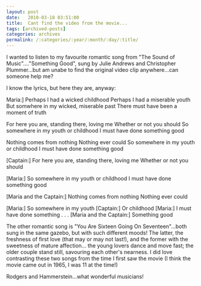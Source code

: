 ```yaml
---
layout: post
date:	2010-03-18 03:51:00
title:  Cant find the video from the movie...
tags: [archived-posts]
categories: archives
permalink: /:categories/:year/:month/:day/:title/
---
```

I wanted to listen to my favourite romantic song from "The Sound of Music"...."Something Good", sung by Julie Andrews and Christopher Plummer...but am unabe to find the original video clip anywhere...can someone help me?


I know the lyrics, but here they are, anyway:

Maria:]
Perhaps I had a wicked childhood
Perhaps I had a miserable youth
But somwhere in my wicked, miserable past
There must have been a moment of truth

For here you are, standing there, loving me
Whether or not you should
So somewhere in my youth or childhood
I must have done something good

Nothing comes from nothing
Nothing ever could
So somewhere in my youth or childhood
I must have done something good

[Captain:]
For here you are, standing there, loving me
Whether or not you should

[Maria:]
So somewhere in my youth or childhood
I must have done something good

[Maria and the Captain:]
Nothing comes from nothing
Nothing ever could

[Maria:]
So somewhere in my youth
[Captain:]
Or childhood
[Maria:]
I must have done something . . .
[Maria and the Captain:]
Something good


The other romantic song is "You Are Sixteen Going On Seventeen"...both sung in the same gazebo,  but with such different moods! The latter, the freshness of first love (that may or may not last!), and the former with the sweetness of mature affection... the young lovers dance and move fast; the older couple stand still, savouring each other's nearness. I did love contrasting these two songs from the time I first saw the movie (I think the movie came out in 1965, I was 11 at the time!)

Rodgers and Hammerstein...what wonderful musicians!
